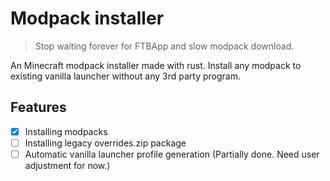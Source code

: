 # Modpack installer
> Stop waiting forever for FTBApp and slow modpack download.

An Minecraft modpack installer made with rust.
Install any modpack to existing vanilla launcher without any 3rd party program.

## Features
* [x] Installing modpacks
* [ ] Installing legacy overrides.zip package
* [ ] Automatic vanilla launcher profile generation (Partially done. Need user adjustment for now.)
